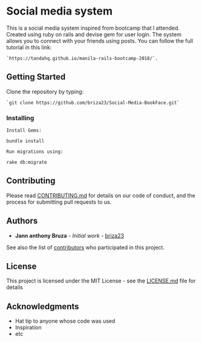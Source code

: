 # Social media system

This is a social media system inspired from bootcamp that I attended. Created using ruby on rails and devise gem for user login. The system allows you to connect with your friends using posts.
You can follow the full tutorial in this link: 
```
`https://tandahq.github.io/manila-rails-bootcamp-2018/`.
```
## Getting Started

Clone the repository by typing:
```
`git clone https://github.com/briza23/Social-Media-BookFace.git`

```

### Installing

```
Install Gems:
```
`bundle install`
```
Run migrations using:
```
`rake db:migrate`

## Contributing

Please read [CONTRIBUTING.md](https://gist.github.com/briza) for details on our code of conduct, and the process for submitting pull requests to us.


## Authors

* **Jann anthony Bruza** - *Initial work* - [briza23](https://github.com/briza23)

See also the list of [contributors](https://github.com/your/project/contributors) who participated in this project.

## License

This project is licensed under the MIT License - see the [LICENSE.md](LICENSE.md) file for details

## Acknowledgments

* Hat tip to anyone whose code was used
* Inspiration
* etc
